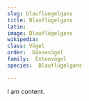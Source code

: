 ```yaml
---
slug: blaufluegelgans
title: Blauflügelgans
latin:
image: Blauflügelgans
wikipedia: 
class: Vögel
order:  Gänsevögel
family:  Entenvögel 
species:  Blauflügelgans

---
```


I am content.
